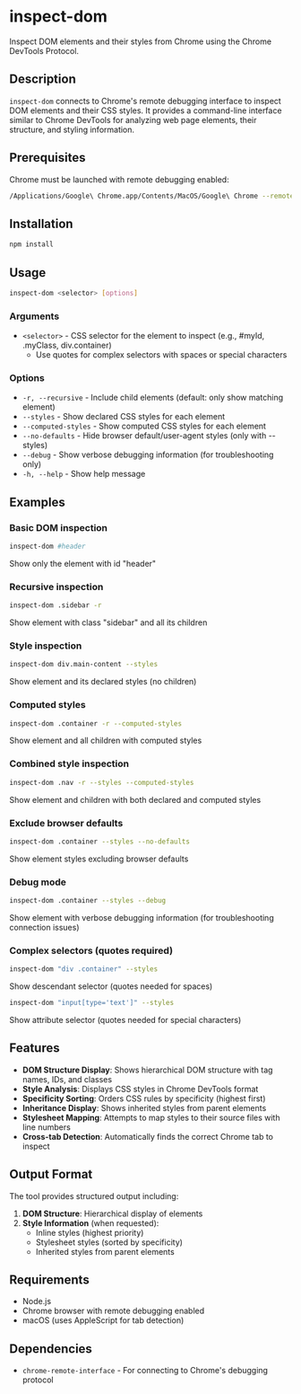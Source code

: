 # inspect-dom

Inspect DOM elements and their styles from Chrome using the Chrome DevTools Protocol.

## Description

`inspect-dom` connects to Chrome's remote debugging interface to inspect DOM elements and their CSS styles. It provides a command-line interface similar to Chrome DevTools for analyzing web page elements, their structure, and styling information.

## Prerequisites

Chrome must be launched with remote debugging enabled:

```bash
/Applications/Google\ Chrome.app/Contents/MacOS/Google\ Chrome --remote-debugging-port=9222
```

## Installation

```bash
npm install
```

## Usage

```bash
inspect-dom <selector> [options]
```

### Arguments

- `<selector>` - CSS selector for the element to inspect (e.g., #myId, .myClass, div.container)
  - Use quotes for complex selectors with spaces or special characters

### Options

- `-r, --recursive` - Include child elements (default: only show matching element)
- `--styles` - Show declared CSS styles for each element
- `--computed-styles` - Show computed CSS styles for each element
- `--no-defaults` - Hide browser default/user-agent styles (only with --styles)
- `--debug` - Show verbose debugging information (for troubleshooting only)
- `-h, --help` - Show help message

## Examples

### Basic DOM inspection
```bash
inspect-dom #header
```
Show only the element with id "header"

### Recursive inspection
```bash
inspect-dom .sidebar -r
```
Show element with class "sidebar" and all its children

### Style inspection
```bash
inspect-dom div.main-content --styles
```
Show element and its declared styles (no children)

### Computed styles
```bash
inspect-dom .container -r --computed-styles
```
Show element and all children with computed styles

### Combined style inspection
```bash
inspect-dom .nav -r --styles --computed-styles
```
Show element and children with both declared and computed styles

### Exclude browser defaults
```bash
inspect-dom .container --styles --no-defaults
```
Show element styles excluding browser defaults

### Debug mode
```bash
inspect-dom .container --styles --debug
```
Show element with verbose debugging information (for troubleshooting connection issues)

### Complex selectors (quotes required)
```bash
inspect-dom "div .container" --styles
```
Show descendant selector (quotes needed for spaces)

```bash
inspect-dom "input[type='text']" --styles
```
Show attribute selector (quotes needed for special characters)

## Features

- **DOM Structure Display**: Shows hierarchical DOM structure with tag names, IDs, and classes
- **Style Analysis**: Displays CSS styles in Chrome DevTools format
- **Specificity Sorting**: Orders CSS rules by specificity (highest first)
- **Inheritance Display**: Shows inherited styles from parent elements
- **Stylesheet Mapping**: Attempts to map styles to their source files with line numbers
- **Cross-tab Detection**: Automatically finds the correct Chrome tab to inspect

## Output Format

The tool provides structured output including:

1. **DOM Structure**: Hierarchical display of elements
2. **Style Information** (when requested):
   - Inline styles (highest priority)
   - Stylesheet styles (sorted by specificity)
   - Inherited styles from parent elements

## Requirements

- Node.js
- Chrome browser with remote debugging enabled
- macOS (uses AppleScript for tab detection)

## Dependencies

- `chrome-remote-interface` - For connecting to Chrome's debugging protocol